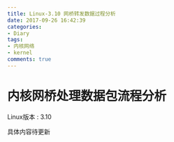 ```yaml
---
title: Linux-3.10 网桥转发数据过程分析
date: 2017-09-26 16:42:39
categories:
- Diary
tags:
- 内核网络
- kernel
comments: true
---
```

# 内核网桥处理数据包流程分析
Linux版本 : 3.10
<!-- more -->
具体内容待更新
